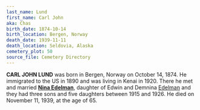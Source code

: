 ```yaml
---
last_name: Lund
first_name: Carl John
aka: Chas
birth_date: 1874-10-14
birth_location: Bergen, Norway
death_date: 1939-11-11
death_location: Seldovia, Alaska
cemetery_plot: 50
source_file: Cemetery Directory
---
```


**CARL JOHN LUND** was born in Bergen, Norway on October 14, 1874. He immigrated to the US in 1890 and was living in Kenai in 1920. There he met and married [**Nina Edelman**](./Lund_Nina_E_Edelman.md), daughter of Edwin and Demnina [Edelman](../_families/Edelman_Family.md) and they had three sons and five daughters between 1915 and 1926. He died on November 11, 1939, at the age of 65.
